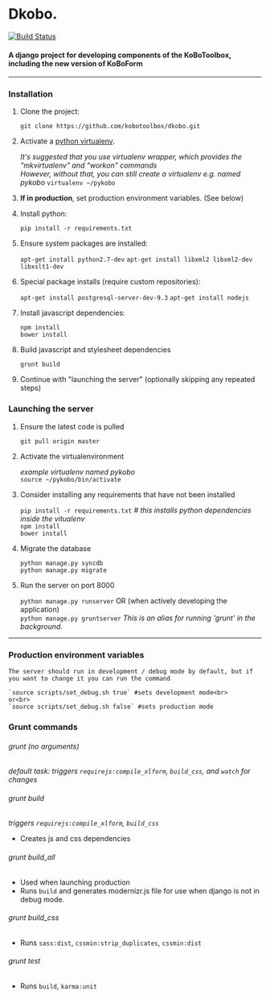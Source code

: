 # Dkobo.

[![Build Status](https://travis-ci.org/kobotoolbox/dkobo.svg)](https://travis-ci.org/kobotoolbox/dkobo)

#### A django project for developing components of the KoBoToolbox, including the new version of KoBoForm
------------------------------

### Installation

1. Clone the project:

    `git clone https://github.com/kobotoolbox/dkobo.git`

1. Activate a [python virtualenv](https://pypi.python.org/pypi/virtualenv).

    _It's suggested that you use virtualenv wrapper, which provides the "mkvirtualenv" and "workon" commands_<br>
    _However, without that, you can still create a virtualenv e.g. named pykobo_
    `virtualenv ~/pykobo` 

1. **If in production**, set production environment variables. (See below)

1. Install python:

    `pip install -r requirements.txt`

1. Ensure system packages are installed:

    `apt-get install python2.7-dev`
    `apt-get install libxml2 libxml2-dev libxslt1-dev`

1. Special package installs (require custom repositories):

    `apt-get install postgresql-server-dev-9.3`
    `apt-get install nodejs`

1. Install javascript dependencies:

    `npm install`<br>
    `bower install`

1. Build javascript and stylesheet dependencies

    `grunt build`

1. Continue with "launching the server" (optionally skipping any repeated steps)

### Launching the server

1. Ensure the latest code is pulled

    `git pull origin master`

1. Activate the virtualenvironment

    _example virtualenv named pykobo_<br>
    `source ~/pykobo/bin/activate`

1. Consider installing any requirements that have not been installed

    `pip install -r requirements.txt` _# this installs python dependencies inside the vitualenv_<br>
    `npm install`<br>
    `bower install`

1. Migrate the database

    `python manage.py syncdb`<br>
    `python manage.py migrate`

1. Run the server on port 8000

    `python manage.py runserver` OR (when actively developing the application) <br>
    `python manage.py gruntserver` _This is an alias for running 'grunt' in the background._

------------

### Production environment variables

    The server should run in development / debug mode by default, but if you want to change it you can run the command

    `source scripts/set_debug.sh true` #sets development mode<br>
    or<br>
    `source scripts/set_debug.sh false` #sets production mode

### Grunt commands

###### grunt (no arguments)
  _default task: triggers `requirejs:compile_xlform`, `build_css`, and `watch` for changes_

###### grunt build
  _triggers `requirejs:compile_xlform`, `build_css`_
  * Creates js and css dependencies

###### grunt build_all
  * Used when launching production
  * Runs `build` and generates modernizr.js file for use when django is not in debug mode.

###### grunt build_css
  * Runs `sass:dist`, `cssmin:strip_duplicates`, `cssmin:dist`

###### grunt test
  * Runs `build`, `karma:unit`
